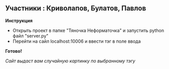 ## Участники : Криволапов, Булатов, Павлов
**Инструкция**
* Открыть проект в папке "Тяночка Неформаточка" и запустить python файл "server.py"
* Перейти на сайл localhost:10006 и ввести тэг в поле ввода

**Готово!**

 _Сайт выдаст вам случайную картинку по выбранному тэгу_
